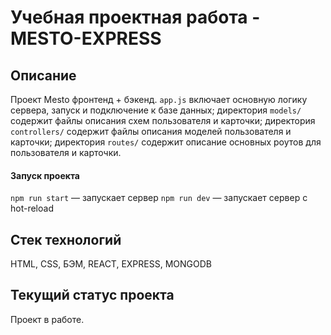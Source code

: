 # Учебная проектная работа - MESTO-EXPRESS

## Описание
Проект Mesto фронтенд + бэкенд.
`app.js` включает основную логику сервера, запуск и подключение к базе данных;
директория `models/` содержит файлы описания схем пользователя и карточки;
директория `controllers/` содержит файлы описания моделей пользователя и карточки;
директория `routes/` содержит описание основных роутов для пользователя и карточки.

#### Запуск проекта
`npm run start` — запускает сервер
`npm run dev` — запускает сервер с hot-reload

## Стек технологий
HTML, CSS, БЭМ, REACT, EXPRESS, MONGODB

## Текущий статус проекта
Проект в работе.
